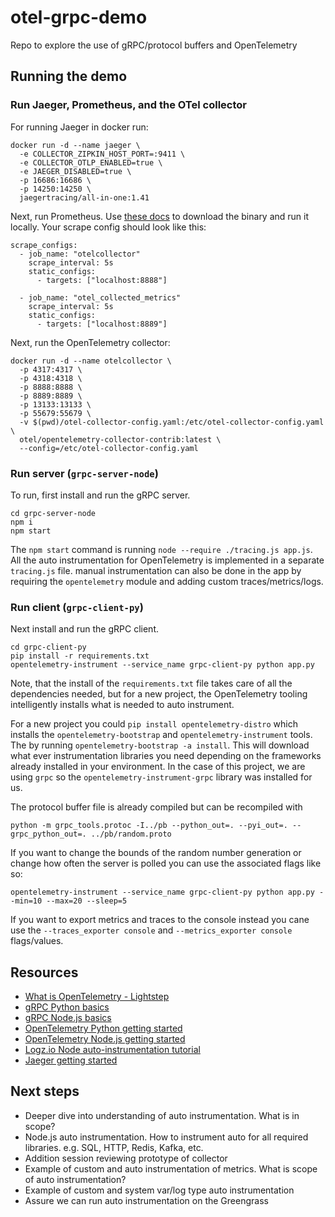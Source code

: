 # otel-grpc-demo

Repo to explore the use of gRPC/protocol buffers and OpenTelemetry

## Running the demo

### Run Jaeger, Prometheus, and the OTel collector

For running Jaeger in docker run:

<!-- ```
docker run -d --name jaeger \
  -e COLLECTOR_ZIPKIN_HOST_PORT=:9411 \
  -e COLLECTOR_OTLP_ENABLED=true \
  -e JAEGER_DISABLED=true \
  -p 6831:6831/udp \
  -p 6832:6832/udp \
  -p 5778:5778 \
  -p 16686:16686 \
  -p 4317:4317 \
  -p 4318:4318 \
  -p 14250:14250 \
  -p 14268:14268 \
  -p 14269:14269 \
  -p 9411:9411 \
  jaegertracing/all-in-one:1.41
```

The Jaeger all-in-one binary contains everything we need to collect metrics, including the OTLP collector for the OpenTelemetry traces. We could alternatively use the OpenTelemetry collector and then publish from there to Jaeger. -->

```
docker run -d --name jaeger \
  -e COLLECTOR_ZIPKIN_HOST_PORT=:9411 \
  -e COLLECTOR_OTLP_ENABLED=true \
  -e JAEGER_DISABLED=true \
  -p 16686:16686 \
  -p 14250:14250 \
  jaegertracing/all-in-one:1.41
```

Next, run Prometheus. Use [these docs](https://prometheus.io/docs/prometheus/latest/getting_started/) to download the binary and run it locally. Your scrape config should look like this:

```
scrape_configs:
  - job_name: "otelcollector"
    scrape_interval: 5s
    static_configs:
      - targets: ["localhost:8888"]

  - job_name: "otel_collected_metrics"
    scrape_interval: 5s
    static_configs:
      - targets: ["localhost:8889"]
```


Next, run the OpenTelemetry collector:

```
docker run -d --name otelcollector \
  -p 4317:4317 \
  -p 4318:4318 \
  -p 8888:8888 \
  -p 8889:8889 \
  -p 13133:13133 \
  -p 55679:55679 \
  -v $(pwd)/otel-collector-config.yaml:/etc/otel-collector-config.yaml \
  otel/opentelemetry-collector-contrib:latest \
  --config=/etc/otel-collector-config.yaml
```

### Run server (`grpc-server-node`)

To run, first install and run the gRPC server.

```
cd grpc-server-node
npm i
npm start
```

The `npm start` command is running `node --require ./tracing.js app.js`. All the auto instrumentation for OpenTelemetry is implemented in a separate `tracing.js` file. manual instrumentation can also be done in the app by requiring the `opentelemetry` module and adding custom traces/metrics/logs.

### Run client (`grpc-client-py`)

Next install and run the gRPC client.

```
cd grpc-client-py
pip install -r requirements.txt
opentelemetry-instrument --service_name grpc-client-py python app.py
```

Note, that the install of the `requirements.txt` file takes care of all the dependencies needed, but for a new project, the OpenTelemetry tooling intelligently installs what is needed to auto instrument.

For a new project you could `pip install opentelemetry-distro` which installs the `opentelemetry-bootstrap` and `opentelemetry-instrument` tools.  The by running `opentelemetry-bootstrap -a install`. This will download what ever instrumentation libraries you need depending on the frameworks already installed in your environment. In the case of this project, we are using `grpc` so the `opentelemetry-instrument-grpc` library was installed for us.

The protocol buffer file is already compiled but can be recompiled with

```
python -m grpc_tools.protoc -I../pb --python_out=. --pyi_out=. --grpc_python_out=. ../pb/random.proto
```

If you want to change the bounds of the random number generation or change how often the server is polled you can use the associated flags like so:

```
opentelemetry-instrument --service_name grpc-client-py python app.py --min=10 --max=20 --sleep=5
```

If you want to export metrics and traces to the console instead you cane use the `--traces_exporter console` and `--metrics_exporter console` flags/values.


## Resources

- [What is OpenTelemetry - Lightstep](https://www.youtube.com/watch?v=mUA-uzk94ro)
- [gRPC Python basics](https://grpc.io/docs/languages/python/basics/)
- [gRPC Node.js basics](https://grpc.io/docs/languages/node/basics/)
- [OpenTelemetry Python getting started](https://opentelemetry.io/docs/instrumentation/python/getting-started/)
- [OpenTelemetry Node.js getting started](https://opentelemetry.io/docs/instrumentation/js/getting-started/nodejs/)
- [Logz.io Node auto-instrumentation tutorial](https://logz.io/blog/nodejs-javascript-opentelemetry-auto-instrumentation/)
- [Jaeger getting started](https://www.jaegertracing.io/docs/1.41/getting-started/)


## Next steps

- Deeper dive into understanding of auto instrumentation. What is in scope?
- Node.js auto instrumentation. How to instrument auto for all required libraries. e.g. SQL, HTTP, Redis, Kafka, etc.
- Addition session reviewing prototype of collector
- Example of custom and auto instrumentation of metrics. What is scope of auto instrumentation?
- Example of custom and system var/log type auto instrumentation
- Assure we can run auto instrumentation on the Greengrass
